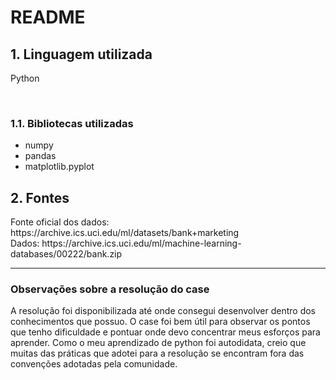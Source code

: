 <h1>README</h1>
<h2>1. Linguagem utilizada</h2>
<p>Python</p><br>
<h3>1.1. Bibliotecas utilizadas</h3>
<ul>
  <li>numpy</li>
  <li>pandas</li>
  <li>matplotlib.pyplot</li>
</ul>
<h2>2. Fontes</h2>
  Fonte oficial dos dados: https://archive.ics.uci.edu/ml/datasets/bank+marketing <br>
  Dados: https://archive.ics.uci.edu/ml/machine-learning-databases/00222/bank.zip
<hr>
<h3>Observações sobre a resolução do case</h3>
  A resolução foi disponibilizada até onde consegui desenvolver dentro dos conhecimentos que possuo. O case foi bem útil para observar os pontos que tenho dificuldade e pontuar onde devo concentrar meus esforços para aprender. Como o meu aprendizado de python foi autodidata, creio que muitas das práticas que adotei para a resolução se encontram fora das convenções adotadas pela comunidade.
